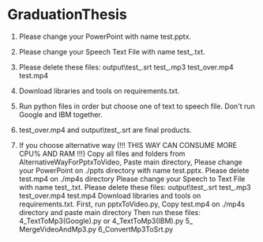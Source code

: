 # GraduationThesis

1. Please change your PowerPoint with name test.pptx.
2. Please change your Speech Text File with name test_.txt.
3. Please delete these files:
    output\test_.srt
    test_.mp3
    test_over.mp4
    test.mp4
4. Download libraries and tools on requirements.txt.
5. Run python files in order but choose one of text to speech file. Don't run Google and IBM together.
6. test_over.mp4 and output\test_.srt are final products.

7. If you choose alternative way (!!! THIS WAY CAN CONSUME MORE CPU% AND RAM !!!)
    Copy all files and folders from AlternativeWayForPptxToVideo,
    Paste main directory,
    Please change your PowerPoint on ./ppts directory with name test.pptx.
    Please delete test.mp4 on ./mp4s directory
    Please change your Speech to Text File with name test_.txt.
    Please delete these files:
        output\test_.srt
        test_.mp3
        test_over.mp4
        test.mp4
    Download libraries and tools on requirements.txt.
    First, run pptxToVideo.py,
    Copy test.mp4 on ./mp4s directory and paste main directory
    Then run these files:
        4_TextToMp3(Google).py or 4_TextToMp3(IBM).py
        5_ MergeVideoAndMp3.py
        6_ConvertMp3ToSrt.py
    

    

